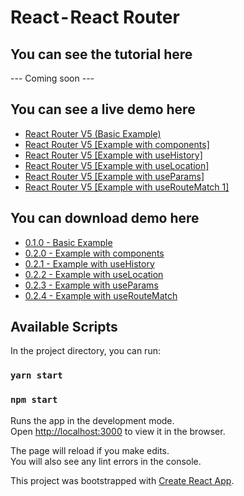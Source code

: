 # React - React Router

## You can see the tutorial here
--- Coming soon ---

## You can see a live demo here
* [React Router V5 (Basic Example)](https://codesandbox.io/s/react-router-v5-basic-example-7j8yc?file=/src/App.js)
* [React Router V5 [Example with components]](https://codesandbox.io/s/react-router-v5-example-with-components-y052k)
* [React Router V5 [Example with useHistory]](https://codesandbox.io/s/react-router-v5-example-with-usehistory-hv52f)
* [React Router V5 [Example with useLocation]](https://codesandbox.io/s/react-router-v5-example-with-uselocation-pgldv)
* [React Router V5 [Example with useParams]](https://codesandbox.io/s/react-router-v5-example-with-useparams-cbt4k)
* [React Router V5 [Example with useRouteMatch 1]](https://codesandbox.io/s/react-router-v5-example-with-useroutematch-11-ksp8g)

## You can download demo here
* [0.1.0 - Basic Example](https://github.com/mauriciogc/react-router/tree/0.1.0)
* [0.2.0 - Example with components](https://github.com/mauriciogc/react-router/tree/0.2.0)
* [0.2.1 - Example with useHistory](https://github.com/mauriciogc/react-router/tree/0.2.1)
* [0.2.2 - Example with useLocation](https://github.com/mauriciogc/react-router/tree/0.2.2)
* [0.2.3 - Example with useParams](https://github.com/mauriciogc/react-router/tree/0.2.3)
* [0.2.4 - Example with useRouteMatch](https://github.com/mauriciogc/react-router/tree/0.2.4)



## Available Scripts

In the project directory, you can run:

### `yarn start`

### `npm start`

Runs the app in the development mode.<br />
Open [http://localhost:3000](http://localhost:3000) to view it in the browser.

The page will reload if you make edits.<br />
You will also see any lint errors in the console.

This project was bootstrapped with [Create React App](https://github.com/facebook/create-react-app).